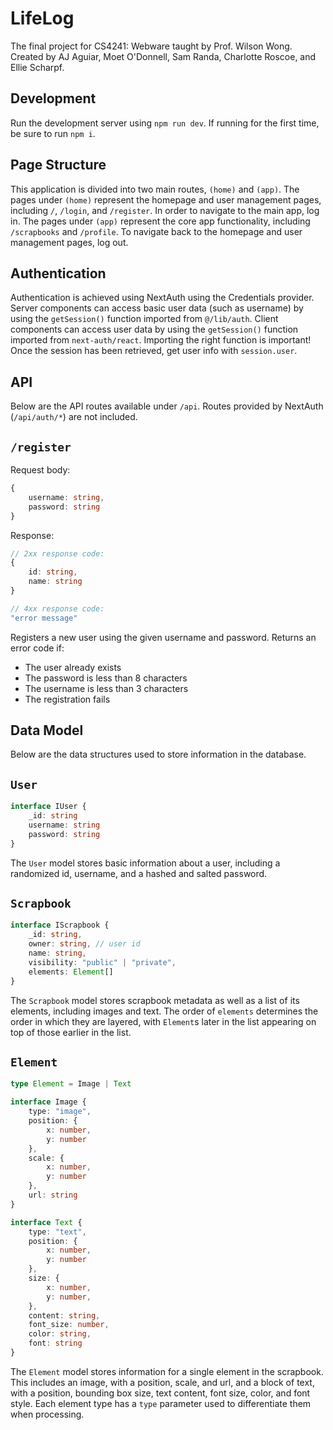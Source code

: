 # LifeLog

The final project for CS4241: Webware taught by Prof. Wilson Wong. Created by AJ Aguiar, Moet O'Donnell, Sam Randa, Charlotte Roscoe, and Ellie Scharpf.

## Development

Run the development server using `npm run dev`. If running for the first time, be sure to run `npm i`.

## Page Structure

This application is divided into two main routes, `(home)` and `(app)`. The pages under `(home)` represent the homepage and user management pages, including `/`, `/login`, and `/register`. In order to navigate to the main app, log in. The pages under `(app)` represent the core app functionality, including `/scrapbooks` and `/profile`. To navigate back to the homepage and user management pages, log out.

## Authentication

Authentication is achieved using NextAuth using the Credentials provider. Server components can access basic user data (such as username) by using the `getSession()` function imported from `@/lib/auth`. Client components can access user data by using the `getSession()` function imported from `next-auth/react`. Importing the right function is important! Once the session has been retrieved, get user info with `session.user`.

## API

Below are the API routes available under `/api`. Routes provided by NextAuth (`/api/auth/*`) are not included.

`/register`
---

Request body:
```typescript
{
    username: string,
    password: string
}
```

Response:
```typescript
// 2xx response code:
{
    id: string,
    name: string
}

// 4xx response code:
"error message"
```

Registers a new user using the given username and password. Returns an error code if:
- The user already exists
- The password is less than 8 characters
- The username is less than 3 characters
- The registration fails

## Data Model

Below are the data structures used to store information in the database.

`User`
---

```typescript
interface IUser {
    _id: string
    username: string
    password: string
}
```

The `User` model stores basic information about a user, including a randomized id, username, and a hashed and salted password.

`Scrapbook`
---
```typescript
interface IScrapbook {
    _id: string,
    owner: string, // user id
    name: string,
    visibility: "public" | "private",
    elements: Element[]
}
```

The `Scrapbook` model stores scrapbook metadata as well as a list of its elements, including images and text. The order of `elements` determines the order in which they are layered, with `Element`s later in the list appearing on top of those earlier in the list.

`Element`
---
```typescript
type Element = Image | Text

interface Image {
    type: "image",
    position: {
        x: number,
        y: number
    },
    scale: {
        x: number,
        y: number
    },
    url: string
}

interface Text {
    type: "text",
    position: {
        x: number,
        y: number
    },
    size: {
        x: number,
        y: number,
    },
    content: string,
    font_size: number,
    color: string,
    font: string
}
```

The `Element` model stores information for a single element in the scrapbook. This includes an image, with a position, scale, and url, and a block of text, with a position, bounding box size, text content, font size, color, and font style. Each element type has a `type` parameter used to differentiate them when processing.